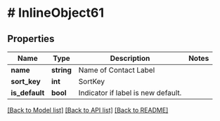 # # InlineObject61

## Properties

Name | Type | Description | Notes
------------ | ------------- | ------------- | -------------
**name** | **string** | Name of Contact Label |
**sort_key** | **int** | SortKey |
**is_default** | **bool** | Indicator if label is new default. |

[[Back to Model list]](../../README.md#models) [[Back to API list]](../../README.md#endpoints) [[Back to README]](../../README.md)
